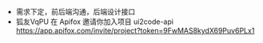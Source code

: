- 需求下定，前后端沟通，后端设计接口
- 狐友VqPU 在 Apifox 邀请你加入项目 ui2code-api https://app.apifox.com/invite/project?token=9FwMAS8kydX69Puv6PLx1
